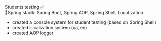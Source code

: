 Students testing ✅ <br />
🍃Spring stack: Spring Boot, Spring AOP, Spring Shell, Localization
- created a console system for student testing (based on Spring Shell)
- created localization system (ua, en)
- created AOP logger 
